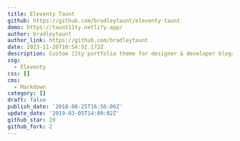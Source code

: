 ```yaml
---
title: Eleventy Taunt
github: https://github.com/bradleytaunt/eleventy-taunt
demo: https://taunt11ty.netlify.app/
author: bradleytaunt
author_link: https://github.com/bradleytaunt
date: 2023-11-26T10:54:52.172Z
description: Custom 11ty portfolio theme for designer & developer blogs.
ssg:
  - Eleventy
css: []
cms:
  - Markdown
category: []
draft: false
publish_date: '2018-08-25T16:56:06Z'
update_date: '2019-03-05T14:00:02Z'
github_star: 19
github_fork: 2
---
```

